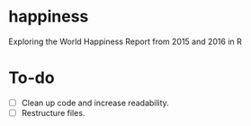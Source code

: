 # happiness
Exploring the World Happiness Report from 2015 and 2016 in R

# To-do
- [ ] Clean up code and increase readability.
- [ ] Restructure files.
